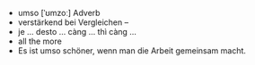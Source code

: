 
- umso	[ˈʊmzoː]	Adverb	
- verstärkend bei Vergleichen –
- je … desto …	càng … thì càng …	
- all the more	
- Es ist umso schöner, wenn man die Arbeit gemeinsam macht.